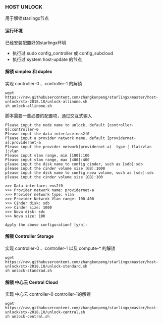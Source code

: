 
### HOST UNLOCK

用于解锁starlingx节点

#### 运行环境
已经安装配置好的starlingx环境
- 执行过 sudo config_controller 或 config_subcloud
- 执行过 system host-update 的节点

#### 解锁 simplex 和 duplex
实现 controller-0 、controller-1 的解锁
```
wget https://raw.githubusercontent.com/zhangkunpeng/starlingx/master/host-unlock/stx-2018.10/unlock-allinone.sh
sh unlock-allinone.sh
```
脚本需要一些必要的配置项，通过交互式输入

```
Please input the node name to unlock, default [controller-0]:controller-0
Please input the data interface:ens2f0
Please input a provider network name, default [providernet-a]:providernet-a
Please input the provider network(providernet-a)  type [ flat/vlan ]:vlan
Please input vlan range, min [100]:100
Please input vlan range, max [400]:400
please input the disk name to config cinder, such as [sdb]:sdb
please input the cinder volume size (GB):1000
please input the disk name to config nova volume, such as [sdc]:sdc
please input the cinder volume size (GB):100

>>> Data interface: ens2f0
>>> Provider network name: providernet-a 
>>> Provider network type: vlan 
>>> Provider Netwrok Vlan range: 100-400 
>>> Cinder disk: sdb 
>>> Cinder size: 1000 
>>> Nova disk: sdc 
>>> Nova size: 100 

Apply the above configuration? [y/n]:
```

#### 解锁 Controller Storage
实现 controller-0 、controller-1 以及 compute-* 的解锁
```
wget https://raw.githubusercontent.com/zhangkunpeng/starlingx/master/host-unlock/stx-2018.10/unlock-standard.sh
sh unlock-standrad.sh
```

#### 解锁 中心云 Central Cloud
实现 中心云 controller-0 controller-1的解锁
```
wget https://raw.githubusercontent.com/zhangkunpeng/starlingx/master/host-unlock/stx-2018.10/unlock-central.sh
sh unlock-central.sh
```
